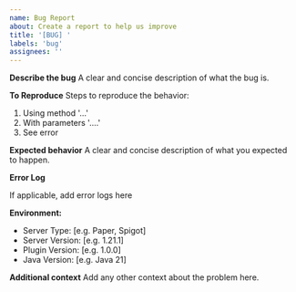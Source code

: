 ```yaml
---
name: Bug Report
about: Create a report to help us improve
title: '[BUG] '
labels: 'bug'
assignees: ''
---
```


**Describe the bug**
A clear and concise description of what the bug is.

**To Reproduce**
Steps to reproduce the behavior:
1. Using method '...'
2. With parameters '....'
3. See error

**Expected behavior**
A clear and concise description of what you expected to happen.

**Error Log**

If applicable, add error logs here

**Environment:**
 - Server Type: [e.g. Paper, Spigot]
 - Server Version: [e.g. 1.21.1]
 - Plugin Version: [e.g. 1.0.0]
 - Java Version: [e.g. Java 21]

**Additional context**
Add any other context about the problem here.